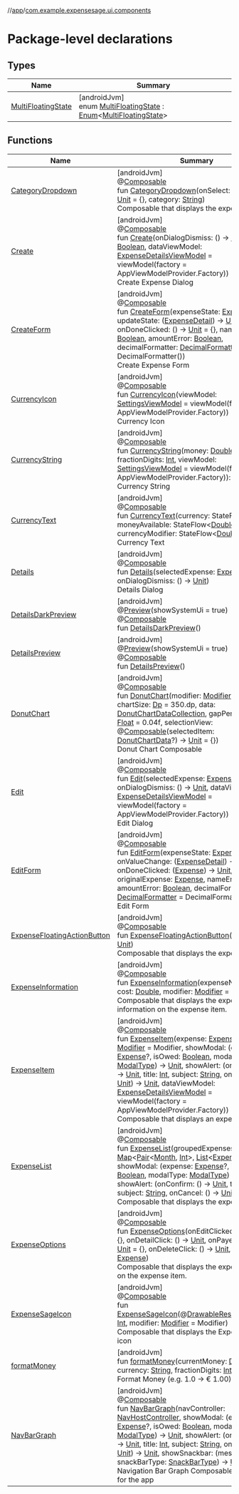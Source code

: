 //[app](../../index.md)/[com.example.expensesage.ui.components](index.md)

# Package-level declarations

## Types

| Name | Summary |
|---|---|
| [MultiFloatingState](-multi-floating-state/index.md) | [androidJvm]<br>enum [MultiFloatingState](-multi-floating-state/index.md) : [Enum](https://kotlinlang.org/api/latest/jvm/stdlib/kotlin/-enum/index.html)&lt;[MultiFloatingState](-multi-floating-state/index.md)&gt; |

## Functions

| Name | Summary |
|---|---|
| [CategoryDropdown](-category-dropdown.md) | [androidJvm]<br>@[Composable](https://developer.android.com/reference/kotlin/androidx/compose/runtime/Composable.html)<br>fun [CategoryDropdown](-category-dropdown.md)(onSelect: ([String](https://kotlinlang.org/api/latest/jvm/stdlib/kotlin/-string/index.html)) -&gt; [Unit](https://kotlinlang.org/api/latest/jvm/stdlib/kotlin/-unit/index.html) = {}, category: [String](https://kotlinlang.org/api/latest/jvm/stdlib/kotlin/-string/index.html))<br>Composable that displays the expense list |
| [Create](-create.md) | [androidJvm]<br>@[Composable](https://developer.android.com/reference/kotlin/androidx/compose/runtime/Composable.html)<br>fun [Create](-create.md)(onDialogDismiss: () -&gt; [Unit](https://kotlinlang.org/api/latest/jvm/stdlib/kotlin/-unit/index.html), isOwed: [Boolean](https://kotlinlang.org/api/latest/jvm/stdlib/kotlin/-boolean/index.html), dataViewModel: [ExpenseDetailsViewModel](../com.example.expensesage.ui.viewModels/-expense-details-view-model/index.md) = viewModel(factory = AppViewModelProvider.Factory))<br>Create Expense Dialog |
| [CreateForm](-create-form.md) | [androidJvm]<br>@[Composable](https://developer.android.com/reference/kotlin/androidx/compose/runtime/Composable.html)<br>fun [CreateForm](-create-form.md)(expenseState: [ExpenseDetail](../com.example.expensesage.ui.utils/-expense-detail/index.md), updateState: ([ExpenseDetail](../com.example.expensesage.ui.utils/-expense-detail/index.md)) -&gt; [Unit](https://kotlinlang.org/api/latest/jvm/stdlib/kotlin/-unit/index.html), onDoneClicked: () -&gt; [Unit](https://kotlinlang.org/api/latest/jvm/stdlib/kotlin/-unit/index.html) = {}, nameError: [Boolean](https://kotlinlang.org/api/latest/jvm/stdlib/kotlin/-boolean/index.html), amountError: [Boolean](https://kotlinlang.org/api/latest/jvm/stdlib/kotlin/-boolean/index.html), decimalFormatter: [DecimalFormatter](../com.example.expensesage.ui.utils/-decimal-formatter/index.md) = DecimalFormatter())<br>Create Expense Form |
| [CurrencyIcon](-currency-icon.md) | [androidJvm]<br>@[Composable](https://developer.android.com/reference/kotlin/androidx/compose/runtime/Composable.html)<br>fun [CurrencyIcon](-currency-icon.md)(viewModel: [SettingsViewModel](../com.example.expensesage.ui.viewModels/-settings-view-model/index.md) = viewModel(factory = AppViewModelProvider.Factory))<br>Currency Icon |
| [CurrencyString](-currency-string.md) | [androidJvm]<br>@[Composable](https://developer.android.com/reference/kotlin/androidx/compose/runtime/Composable.html)<br>fun [CurrencyString](-currency-string.md)(money: [Double](https://kotlinlang.org/api/latest/jvm/stdlib/kotlin/-double/index.html), fractionDigits: [Int](https://kotlinlang.org/api/latest/jvm/stdlib/kotlin/-int/index.html), viewModel: [SettingsViewModel](../com.example.expensesage.ui.viewModels/-settings-view-model/index.md) = viewModel(factory = AppViewModelProvider.Factory)): [String](https://kotlinlang.org/api/latest/jvm/stdlib/kotlin/-string/index.html)<br>Currency String |
| [CurrencyText](-currency-text.md) | [androidJvm]<br>@[Composable](https://developer.android.com/reference/kotlin/androidx/compose/runtime/Composable.html)<br>fun [CurrencyText](-currency-text.md)(currency: StateFlow&lt;[String](https://kotlinlang.org/api/latest/jvm/stdlib/kotlin/-string/index.html)&gt;, moneyAvailable: StateFlow&lt;[Double](https://kotlinlang.org/api/latest/jvm/stdlib/kotlin/-double/index.html)&gt;, currencyModifier: StateFlow&lt;[Double](https://kotlinlang.org/api/latest/jvm/stdlib/kotlin/-double/index.html)&gt;)<br>Currency Text |
| [Details](-details.md) | [androidJvm]<br>@[Composable](https://developer.android.com/reference/kotlin/androidx/compose/runtime/Composable.html)<br>fun [Details](-details.md)(selectedExpense: [Expense](../com.example.expensesage.data.expenses/-expense/index.md), onDialogDismiss: () -&gt; [Unit](https://kotlinlang.org/api/latest/jvm/stdlib/kotlin/-unit/index.html))<br>Details Dialog |
| [DetailsDarkPreview](-details-dark-preview.md) | [androidJvm]<br>@[Preview](https://developer.android.com/reference/kotlin/androidx/compose/ui/tooling/preview/Preview.html)(showSystemUi = true)<br>@[Composable](https://developer.android.com/reference/kotlin/androidx/compose/runtime/Composable.html)<br>fun [DetailsDarkPreview](-details-dark-preview.md)() |
| [DetailsPreview](-details-preview.md) | [androidJvm]<br>@[Preview](https://developer.android.com/reference/kotlin/androidx/compose/ui/tooling/preview/Preview.html)(showSystemUi = true)<br>@[Composable](https://developer.android.com/reference/kotlin/androidx/compose/runtime/Composable.html)<br>fun [DetailsPreview](-details-preview.md)() |
| [DonutChart](-donut-chart.md) | [androidJvm]<br>@[Composable](https://developer.android.com/reference/kotlin/androidx/compose/runtime/Composable.html)<br>fun [DonutChart](-donut-chart.md)(modifier: [Modifier](https://developer.android.com/reference/kotlin/androidx/compose/ui/Modifier.html) = Modifier, chartSize: [Dp](https://developer.android.com/reference/kotlin/androidx/compose/ui/unit/Dp.html) = 350.dp, data: [DonutChartDataCollection](../com.example.expensesage.ui.utils/-donut-chart-data-collection/index.md), gapPercentage: [Float](https://kotlinlang.org/api/latest/jvm/stdlib/kotlin/-float/index.html) = 0.04f, selectionView: @[Composable](https://developer.android.com/reference/kotlin/androidx/compose/runtime/Composable.html)(selectedItem: [DonutChartData](../com.example.expensesage.ui.utils/-donut-chart-data/index.md)?) -&gt; [Unit](https://kotlinlang.org/api/latest/jvm/stdlib/kotlin/-unit/index.html) = {})<br>Donut Chart Composable |
| [Edit](-edit.md) | [androidJvm]<br>@[Composable](https://developer.android.com/reference/kotlin/androidx/compose/runtime/Composable.html)<br>fun [Edit](-edit.md)(selectedExpense: [Expense](../com.example.expensesage.data.expenses/-expense/index.md), onDialogDismiss: () -&gt; [Unit](https://kotlinlang.org/api/latest/jvm/stdlib/kotlin/-unit/index.html), dataViewModel: [ExpenseDetailsViewModel](../com.example.expensesage.ui.viewModels/-expense-details-view-model/index.md) = viewModel(factory = AppViewModelProvider.Factory))<br>Edit Dialog |
| [EditForm](-edit-form.md) | [androidJvm]<br>@[Composable](https://developer.android.com/reference/kotlin/androidx/compose/runtime/Composable.html)<br>fun [EditForm](-edit-form.md)(expenseState: [ExpenseDetail](../com.example.expensesage.ui.utils/-expense-detail/index.md), onValueChange: ([ExpenseDetail](../com.example.expensesage.ui.utils/-expense-detail/index.md)) -&gt; [Unit](https://kotlinlang.org/api/latest/jvm/stdlib/kotlin/-unit/index.html) = {}, onDoneClicked: ([Expense](../com.example.expensesage.data.expenses/-expense/index.md)) -&gt; [Unit](https://kotlinlang.org/api/latest/jvm/stdlib/kotlin/-unit/index.html), originalExpense: [Expense](../com.example.expensesage.data.expenses/-expense/index.md), nameError: [Boolean](https://kotlinlang.org/api/latest/jvm/stdlib/kotlin/-boolean/index.html), amountError: [Boolean](https://kotlinlang.org/api/latest/jvm/stdlib/kotlin/-boolean/index.html), decimalFormatter: [DecimalFormatter](../com.example.expensesage.ui.utils/-decimal-formatter/index.md) = DecimalFormatter())<br>Edit Form |
| [ExpenseFloatingActionButton](-expense-floating-action-button.md) | [androidJvm]<br>@[Composable](https://developer.android.com/reference/kotlin/androidx/compose/runtime/Composable.html)<br>fun [ExpenseFloatingActionButton](-expense-floating-action-button.md)(onClick: () -&gt; [Unit](https://kotlinlang.org/api/latest/jvm/stdlib/kotlin/-unit/index.html))<br>Composable that displays the expense list |
| [ExpenseInformation](-expense-information.md) | [androidJvm]<br>@[Composable](https://developer.android.com/reference/kotlin/androidx/compose/runtime/Composable.html)<br>fun [ExpenseInformation](-expense-information.md)(expenseName: [String](https://kotlinlang.org/api/latest/jvm/stdlib/kotlin/-string/index.html), cost: [Double](https://kotlinlang.org/api/latest/jvm/stdlib/kotlin/-double/index.html), modifier: [Modifier](https://developer.android.com/reference/kotlin/androidx/compose/ui/Modifier.html) = Modifier)<br>Composable that displays the expense information on the expense item. |
| [ExpenseItem](-expense-item.md) | [androidJvm]<br>@[Composable](https://developer.android.com/reference/kotlin/androidx/compose/runtime/Composable.html)<br>fun [ExpenseItem](-expense-item.md)(expense: [Expense](../com.example.expensesage.data.expenses/-expense/index.md), modifier: [Modifier](https://developer.android.com/reference/kotlin/androidx/compose/ui/Modifier.html) = Modifier, showModal: (expense: [Expense](../com.example.expensesage.data.expenses/-expense/index.md)?, isOwed: [Boolean](https://kotlinlang.org/api/latest/jvm/stdlib/kotlin/-boolean/index.html), modalType: [ModalType](../com.example.expensesage.ui.utils/-modal-type/index.md)) -&gt; [Unit](https://kotlinlang.org/api/latest/jvm/stdlib/kotlin/-unit/index.html), showAlert: (onConfirm: () -&gt; [Unit](https://kotlinlang.org/api/latest/jvm/stdlib/kotlin/-unit/index.html), title: [Int](https://kotlinlang.org/api/latest/jvm/stdlib/kotlin/-int/index.html), subject: [String](https://kotlinlang.org/api/latest/jvm/stdlib/kotlin/-string/index.html), onCancel: () -&gt; [Unit](https://kotlinlang.org/api/latest/jvm/stdlib/kotlin/-unit/index.html)) -&gt; [Unit](https://kotlinlang.org/api/latest/jvm/stdlib/kotlin/-unit/index.html), dataViewModel: [ExpenseDetailsViewModel](../com.example.expensesage.ui.viewModels/-expense-details-view-model/index.md) = viewModel(factory = AppViewModelProvider.Factory))<br>Composable that displays an expense item |
| [ExpenseList](-expense-list.md) | [androidJvm]<br>@[Composable](https://developer.android.com/reference/kotlin/androidx/compose/runtime/Composable.html)<br>fun [ExpenseList](-expense-list.md)(groupedExpenses: [Map](https://kotlinlang.org/api/latest/jvm/stdlib/kotlin.collections/-map/index.html)&lt;[Pair](https://kotlinlang.org/api/latest/jvm/stdlib/kotlin/-pair/index.html)&lt;[Month](https://developer.android.com/reference/kotlin/java/time/Month.html), [Int](https://kotlinlang.org/api/latest/jvm/stdlib/kotlin/-int/index.html)&gt;, [List](https://kotlinlang.org/api/latest/jvm/stdlib/kotlin.collections/-list/index.html)&lt;[Expense](../com.example.expensesage.data.expenses/-expense/index.md)&gt;&gt;, showModal: (expense: [Expense](../com.example.expensesage.data.expenses/-expense/index.md)?, isOwed: [Boolean](https://kotlinlang.org/api/latest/jvm/stdlib/kotlin/-boolean/index.html), modalType: [ModalType](../com.example.expensesage.ui.utils/-modal-type/index.md)) -&gt; [Unit](https://kotlinlang.org/api/latest/jvm/stdlib/kotlin/-unit/index.html), showAlert: (onConfirm: () -&gt; [Unit](https://kotlinlang.org/api/latest/jvm/stdlib/kotlin/-unit/index.html), title: [Int](https://kotlinlang.org/api/latest/jvm/stdlib/kotlin/-int/index.html), subject: [String](https://kotlinlang.org/api/latest/jvm/stdlib/kotlin/-string/index.html), onCancel: () -&gt; [Unit](https://kotlinlang.org/api/latest/jvm/stdlib/kotlin/-unit/index.html)) -&gt; [Unit](https://kotlinlang.org/api/latest/jvm/stdlib/kotlin/-unit/index.html))<br>Composable that displays the expense list |
| [ExpenseOptions](-expense-options.md) | [androidJvm]<br>@[Composable](https://developer.android.com/reference/kotlin/androidx/compose/runtime/Composable.html)<br>fun [ExpenseOptions](-expense-options.md)(onEditClicked: () -&gt; [Unit](https://kotlinlang.org/api/latest/jvm/stdlib/kotlin/-unit/index.html) = {}, onDetailClick: () -&gt; [Unit](https://kotlinlang.org/api/latest/jvm/stdlib/kotlin/-unit/index.html), onPayedClick: () -&gt; [Unit](https://kotlinlang.org/api/latest/jvm/stdlib/kotlin/-unit/index.html) = {}, onDeleteClick: () -&gt; [Unit](https://kotlinlang.org/api/latest/jvm/stdlib/kotlin/-unit/index.html), expense: [Expense](../com.example.expensesage.data.expenses/-expense/index.md))<br>Composable that displays the expense options on the expense item. |
| [ExpenseSageIcon](-expense-sage-icon.md) | [androidJvm]<br>@[Composable](https://developer.android.com/reference/kotlin/androidx/compose/runtime/Composable.html)<br>fun [ExpenseSageIcon](-expense-sage-icon.md)(@[DrawableRes](https://developer.android.com/reference/kotlin/androidx/annotation/DrawableRes.html)expenseIcon: [Int](https://kotlinlang.org/api/latest/jvm/stdlib/kotlin/-int/index.html), modifier: [Modifier](https://developer.android.com/reference/kotlin/androidx/compose/ui/Modifier.html) = Modifier)<br>Composable that displays the ExpenseSage icon |
| [formatMoney](format-money.md) | [androidJvm]<br>fun [formatMoney](format-money.md)(currentMoney: [Double](https://kotlinlang.org/api/latest/jvm/stdlib/kotlin/-double/index.html), currency: [String](https://kotlinlang.org/api/latest/jvm/stdlib/kotlin/-string/index.html), fractionDigits: [Int](https://kotlinlang.org/api/latest/jvm/stdlib/kotlin/-int/index.html)): [String](https://kotlinlang.org/api/latest/jvm/stdlib/kotlin/-string/index.html)<br>Format Money (e.g. 1.0 -> € 1.00) |
| [NavBarGraph](-nav-bar-graph.md) | [androidJvm]<br>@[Composable](https://developer.android.com/reference/kotlin/androidx/compose/runtime/Composable.html)<br>fun [NavBarGraph](-nav-bar-graph.md)(navController: [NavHostController](https://developer.android.com/reference/kotlin/androidx/navigation/NavHostController.html), showModal: (expense: [Expense](../com.example.expensesage.data.expenses/-expense/index.md)?, isOwed: [Boolean](https://kotlinlang.org/api/latest/jvm/stdlib/kotlin/-boolean/index.html), modalType: [ModalType](../com.example.expensesage.ui.utils/-modal-type/index.md)) -&gt; [Unit](https://kotlinlang.org/api/latest/jvm/stdlib/kotlin/-unit/index.html), showAlert: (onConfirm: () -&gt; [Unit](https://kotlinlang.org/api/latest/jvm/stdlib/kotlin/-unit/index.html), title: [Int](https://kotlinlang.org/api/latest/jvm/stdlib/kotlin/-int/index.html), subject: [String](https://kotlinlang.org/api/latest/jvm/stdlib/kotlin/-string/index.html), onCancel: () -&gt; [Unit](https://kotlinlang.org/api/latest/jvm/stdlib/kotlin/-unit/index.html)) -&gt; [Unit](https://kotlinlang.org/api/latest/jvm/stdlib/kotlin/-unit/index.html), showSnackbar: (message: [String](https://kotlinlang.org/api/latest/jvm/stdlib/kotlin/-string/index.html), snackBarType: [SnackBarType](../com.example.expensesage.ui.viewModels/-snack-bar-type/index.md)) -&gt; [Unit](https://kotlinlang.org/api/latest/jvm/stdlib/kotlin/-unit/index.html))<br>Navigation Bar Graph Composable (NavHost) for the app |
